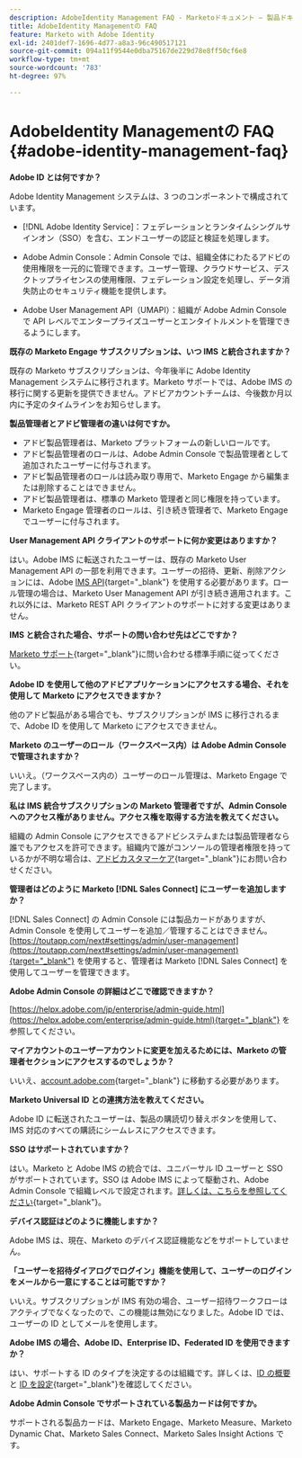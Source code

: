 ```yaml
---
description: AdobeIdentity Management FAQ - Marketoドキュメント — 製品ドキュメント
title: AdobeIdentity Managementの FAQ
feature: Marketo with Adobe Identity
exl-id: 2401def7-1696-4d77-a8a3-96c490517121
source-git-commit: 094a11f9544e0dba75167de229d78e8ff50cf6e8
workflow-type: tm+mt
source-wordcount: '783'
ht-degree: 97%

---
```


# AdobeIdentity Managementの FAQ {#adobe-identity-management-faq}

**Adobe ID とは何ですか？**

Adobe Identity Management システムは、3 つのコンポーネントで構成されています。

* [!DNL Adobe Identity Service]：フェデレーションとランタイムシングルサインオン（SSO）を含む、エンドユーザーの認証と検証を処理します。

* Adobe Admin Console：Admin Console では、組織全体にわたるアドビの使用権限を一元的に管理できます。ユーザー管理、クラウドサービス、デスクトップライセンスの使用権限、フェデレーション設定を処理し、データ消失防止のセキュリティ機能を提供します。

* Adobe User Management API（UMAPI）：組織が Adobe Admin Console で API レベルでエンタープライズユーザーとエンタイトルメントを管理できるようにします。

**既存の Marketo Engage サブスクリプションは、いつ IMS と統合されますか？**

既存の Marketo サブスクリプションは、今年後半に Adobe Identity Management システムに移行されます。Marketo サポートでは、Adobe IMS の移行に関する更新を提供できません。アドビアカウントチームは、今後数か月以内に予定のタイムラインをお知らせします。

**製品管理者とアドビ管理者の違いは何ですか。**

* アドビ製品管理者は、Marketo プラットフォームの新しいロールです。
* アドビ製品管理者のロールは、Adobe Admin Console で製品管理者として追加されたユーザーに付与されます。
* アドビ製品管理者のロールは読み取り専用で、Marketo Engage から編集または削除することはできません。
* アドビ製品管理者は、標準の Marketo 管理者と同じ権限を持っています。
* Marketo Engage 管理者のロールは、引き続き管理者で、Marketo Engage でユーザーに付与されます。

**User Management API クライアントのサポートに何か変更はありますか？**

はい。Adobe IMS に転送されたユーザーは、既存の Marketo User Management API の一部を利用できます。ユーザーの招待、更新、削除アクションには、Adobe [IMS API](https://www.adobe.io/apis/experienceplatform/umapi-new.html){target="_blank"} を使用する必要があります。ロール管理の場合は、Marketo User Management API が引き続き適用されます。これ以外には、Marketo REST API クライアントのサポートに対する変更はありません。

**IMS と統合された場合、サポートの問い合わせ先はどこですか？**

[Marketo サポート](https://nation.marketo.com/t5/support/ct-p/Support){target="_blank"}に問い合わせる標準手順に従ってください。

**Adobe ID を使用して他のアドビアプリケーションにアクセスする場合、それを使用して Marketo にアクセスできますか？**

他のアドビ製品がある場合でも、サブスクリプションが IMS に移行されるまで、Adobe ID を使用して Marketo にアクセスできません。

**Marketo のユーザーのロール（ワークスペース内）は Adobe Admin Console で管理されますか？**

いいえ。（ワークスペース内の）ユーザーのロール管理は、Marketo Engage で完了します。

**私は IMS 統合サブスクリプションの Marketo 管理者ですが、Admin Console へのアクセス権がありません。アクセス権を取得する方法を教えてください。**

組織の Admin Console にアクセスできるアドビシステムまたは製品管理者なら誰でもアクセスを許可できます。組織内で誰がコンソールの管理者権限を持っているかが不明な場合は、[アドビカスタマーケア](https://helpx.adobe.com/contact.html){target="_blank"}にお問い合わせください。

**管理者はどのように Marketo [!DNL Sales Connect] にユーザーを追加しますか？**

[!DNL Sales Connect] の Admin Console には製品カードがありますが、Admin Console を使用してユーザーを追加／管理することはできません。[https://toutapp.com/next#settings/admin/user-management](https://toutapp.com/next#settings/admin/user-management){target="_blank"} を使用すると、管理者は Marketo [!DNL Sales Connect] を使用してユーザーを管理できます。

**Adobe Admin Console の詳細はどこで確認できますか？**

[https://helpx.adobe.com/jp/enterprise/admin-guide.html](https://helpx.adobe.com/enterprise/admin-guide.html){target="_blank"} を参照してください。

**マイアカウントのユーザーアカウントに変更を加えるためには、Marketo の管理者セクションにアクセスするのでしょうか？**

いいえ、[account.adobe.com](https://account.adobe.com){target="_blank"} に移動する必要があります。

**Marketo Universal ID との連携方法を教えてください。**

Adobe ID に転送されたユーザーは、製品の購読切り替えボタンを使用して、IMS 対応のすべての購読にシームレスにアクセスできます。

**SSO はサポートされていますか？**

はい。Marketo と Adobe IMS の統合では、ユニバーサル ID ユーザーと SSO がサポートされています。SSO は Adobe IMS によって駆動され、Adobe Admin Console で組織レベルで設定されます。[詳しくは、こちらを参照してください](https://helpx.adobe.com/enterprise/using/set-up-identity.html){target="_blank"}。

**デバイス認証はどのように機能しますか？**

Adobe IMS は、現在、Marketo のデバイス認証機能などをサポートしていません。

**「ユーザーを招待ダイアログでログイン」機能を使用して、ユーザーのログインをメールから一意にすることは可能ですか？**

いいえ。サブスクリプションが IMS 有効の場合、ユーザー招待ワークフローはアクティブでなくなったので、この機能は無効になりました。Adobe ID では、ユーザーの ID としてメールを使用します。

**Adobe IMS の場合、Adobe ID、Enterprise ID、Federated ID を使用できますか？**

はい、サポートする ID のタイプを決定するのは組織です。詳しくは、[ID の概要](https://helpx.adobe.com/enterprise/using/identity.html)と [ID を設定](https://helpx.adobe.com/enterprise/using/set-up-identity.html){target="_blank"}を確認してください。

**Adobe Admin Console でサポートされている製品カードは何ですか。**

サポートされる製品カードは、Marketo Engage、Marketo Measure、Marketo Dynamic Chat、Marketo Sales Connect、Marketo Sales Insight Actions です。
